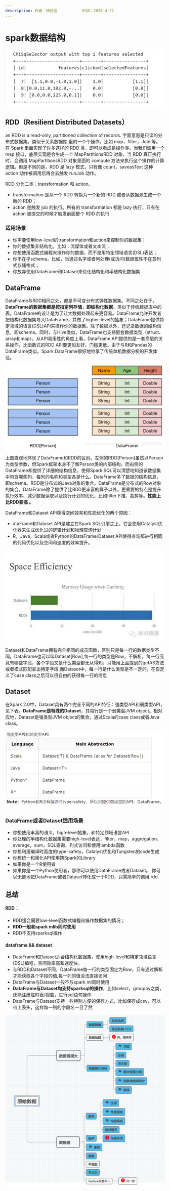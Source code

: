 ```yaml
---
description: 作者：杨煜涵           时间：2020-4-22
---
```


# spark数据结构

![RDD \(Spark1.0\) &#x2014;&amp;gt; Dataframe\(Spark1.3\) &#x2014;&amp;gt; Dataset\(Spark1.6\)](../.gitbook/assets/image%20%2815%29.png)

## RDD（Resilient Distributed Datasets）

an RDD is a read-only, partitioned collection of records. 字面意思是只读的分布式数据集。类似于关系数据库 里的一个个操作，比如 map，filter，Join 等。在 Spark 里面实现了许多这样的 RDD 类，即可以看成是操作类。当我们调用一个 map 接口，底层实现是会生成一个 MapPartitionsRDD 对象，当 RDD 真正执行时，会调用 MapPartitionsRDD 对象里面的 compute 方法来执行这个操作的计算逻辑。但是不同的是，RDD 是 lazy 模式，只有像 count，saveasText 这种 action 动作被调用后再会去触发 runJob 动作。

RDD 分为二类：transformation 和 action。

* transformation 是从一个 RDD 转换为一个新的 RDD 或者从数据源生成一个新的 RDD；
* action 是触发 job 的执行。所有的 transformation 都是 lazy 执行，只有在 action 被提交的时候才触发前面整个 RDD 的执行

### 适用场景

* 你需要使用low-level的transformation和action来控制你的数据集； 
* 你的数据集非结构化，比如：流媒体或者文本流； 
* 你想使用函数式编程来操作你的数据，而不是用特定领域语言\(DSL\)表达； 
* 你不在乎schema，比如，当通过名字或者列处理\(或访问\)数据属性不在意列式存储格式； 
* 你放弃使用DataFrame和Dataset来优化结构化和半结构化数据集

## DataFrame

DataFrame与RDD相同之处，都是不可变分布式弹性数据集。不同之处在于，**DataFrame的数据集都是按指定列存储，即结构化数据**。类似于传统数据库中的表。DataFrame的设计是为了让大数据处理起来更容易。DataFrame允许开发者把结构化数据集导入DataFrame，并做了higher-level的抽象；DataFrame提供特定领域的语言\(DSL\)API来操作你的数据集。除了数据以外，还记录数据的结构信息，即schema。同时，与Hive类似，DataFrame也支持嵌套数据类型（struct、array和map）。从API易用性的角度上看，DataFrame API提供的是一套高层的关系操作，比函数式的RDD API要更加友好，门槛更低。由于与R和Pandas的DataFrame类似，Spark DataFrame很好地继承了传统单机数据分析的开发体验。 

![](../.gitbook/assets/image%20%2837%29.png)

上图直观地体现了DataFrame和RDD的区别。左侧的RDD\[Person\]虽然以Person为类型参数，但Spark框架本身不了解Person类的内部结构。而右侧的DataFrame却提供了详细的结构信息，使得Spark SQL可以清楚地知道该数据集中包含哪些列，每列的名称和类型各是什么。DataFrame多了数据的结构信息，即schema。RDD是分布式的Java对象的集合。DataFrame是分布式的Row对象的集合。DataFrame除了提供了比RDD更丰富的算子以外，更重要的特点是提升执行效率、减少数据读取以及执行计划的优化，比如filter下推、裁剪等。**性能上比RDD要高 。**

DataFrame和Dataset API获得空间效率和性能优化的两个原因：

* ataFrame和Dataset API是建立在Spark SQL引擎之上，它会使用Catalyst优化器来生成优化过的逻辑计划和物理查询计划
* R，Java，Scala或者Python的DataFrame/Dataset API使得查询都进行相同的代码优化以及空间和速度的效率提升。

![](../.gitbook/assets/image%20%2826%29.png)

Dataset和DataFrame拥有完全相同的成员函数，区别只是每一行的数据类型不同。DataFrame也可以叫Dataset\[Row\],每一行的类型是Row，不解析，每一行究竟有哪些字段，各个字段又是什么类型都无从得知，只能用上面提到的getAS方法或者模式匹配拿出特定字段.而Dataset中，每一行是什么类型是不一定的，在自定义了case class之后可以很自由的获得每一行的信息

## **Dataset**

在Spark 2.0中，Dataset具有两个完全不同的API特征：强类型API和弱类型API，见下表。**DataFrame是特殊的Dataset**，其每行是一个弱类型JVM object。相对应地，Dataset是强类型JVM object的集合，通过Scala的case class或者Java class。

![](../.gitbook/assets/image%20%2818%29.png)

### DataFrame或者Dataset适用场景

* 你想使用丰富的语义，high-level抽象，和特定领域语言API
* 你处理的半结构化数据集需要high-level表达，filter，map，aggregation，average，sum，SQL查询，列式访问和使用lambda函数 
* 你想利用编译时高度的type-safety，Catalyst优化和Tungsten的code生成
* 你想统一和简化API使用跨Spark的Library
* 如果你是一个R使用者
* 如果你是一个Python使用者，那你可以使用DataFrame或者Dataset。 你可以无缝地把DataFrame或者Dataset转化成一个RDD，只需简单的调用.rdd

## 总结

#### RDD：

* RDD适合需要low-level函数式编程和操作数据集的情况；
* **RDD一般和spark mlib同时使用**
* RDD不支持sparksql操作

#### dataframe && dataset

* DataFrame和Dataset适合结构化数据集，使用high-level和特定领域语言\(DSL\)编程，空间效率高和速度快。
* 与RDD和Dataset不同，DataFrame每一行的类型固定为Row，只有通过解析才能获取各个字段的值,每一列的值没法直接访问
* DataFrame与Dataset一般不与spark ml同时使用
* **DataFrame与Dataset均支持sparksql的操作**，比如select，groupby之类，还能注册临时表/视窗，进行sql语句操作
* DataFrame与Dataset支持一些特别方便的保存方式，比如保存成csv，可以带上表头，这样每一列的字段名一目了然

![](../.gitbook/assets/image%20%288%29.png)

